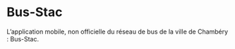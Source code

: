 Bus-Stac
========

L’application mobile, non officielle du réseau de bus de la ville de Chambéry : Bus-Stac.
